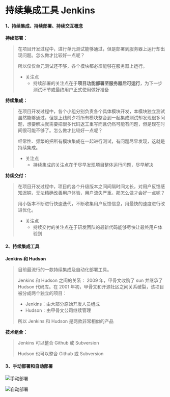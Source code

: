 # 持续集成工具 Jenkins

#### 1、持续集成、持续部署、持续交互概念

**持续部署：**

> 在项目开发过程中，进行单元测试能够通过，但是部署到服务器上运行却出现问题。怎么做才比较好一点呢？
>
> 所以仅仅单元测试还不够，各个模块都必须能够在服务器上运行。
>
> - 关注点
>   - 持续部署的关注点在于**项目功能部署至服务器后可运行**，为下一步测试环节或最终用户正式使用做好准备

**持续集成：**

> 在项目开发过程中，各个小组分别负责各个具体模块开发，本模块独立测试虽然能够通过，但是上线前夕将所有模块整合到一起集成测试却发现很多问题，想要解决就需要把很多代码返工重写而且仍然可能有问题，但是现在时间很可能不够了。怎么做才比较好一点呢？
>
> 经常性、频繁的把所有模块集成在一起进行测试，有问题尽早发现，这就是持续集成。
>
> - 关注点
>   - 持续集成的关注点在于尽早发现项目整体运行问题，尽早解决

**持续交付：**

> 在项目开发过程中，项目的各个升级版本之间间隔时间太长，对用户反馈感知迟钝，无法精确改善用户体验，用户流失严重。那怎么做才会好一点呢？
>
> 用小版本不断进行快速迭代，不断收集用户反馈信息，用最快的速度进行改进优化。
>
> - 关注点
>   - 持续交付的关注点在于研发团队的最新代码能够尽快让最终用户体验到

#### 2、持续集成工具

**Jenkins 和 Hudson**

> 目前最流行的一款持续集成及自动化部署工具。
>
> Jenkins 和 Hudson 之间的关系： 2009 年，甲骨文收购了 sun 并继承了 Hudson 代码库。在 2001 年初，甲骨文和开源社区之间关系破裂，该项目被分成两个独立的项目：
>
> - Jenkins：由大部分原始开发人员组成
> - Hudson：由甲骨文公司继续管理
>
> 所以 Jenkins 和 Hudson 是两款非常相似的产品

**技术组合：**

> Jenkins 可以整合 Github 或 Subversion
>
> Hudson 也可以整合 Github 或 Subversion

#### 3、手动部署和自动部署

![手动部署](https://shp-notes-1257820375.cos.ap-chengdu.myqcloud.com/shp-jenkins/%E6%89%8B%E5%8A%A8%E9%83%A8%E7%BD%B2.png)

![自动部署](https://shp-notes-1257820375.cos.ap-chengdu.myqcloud.com/shp-jenkins/%E8%87%AA%E5%8A%A8%E9%83%A8%E7%BD%B2.png)













